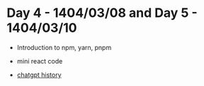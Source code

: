 # Day 4 - 1404/03/08 and Day 5 - 1404/03/10

- Introduction to npm, yarn, pnpm
- mini react code

- [chatgpt history]()
